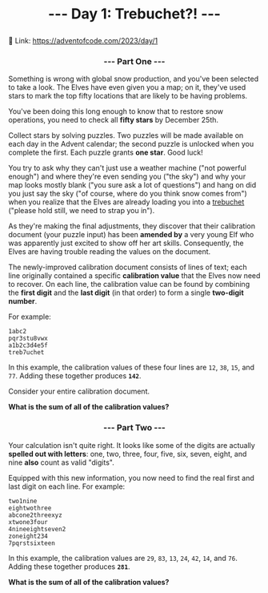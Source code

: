 # <p align="center">--- Day 1: Trebuchet?! ---</p>
📌 Link: https://adventofcode.com/2023/day/1

### <p align="center">--- Part One ---</p>
Something is wrong with global snow production, and you've been selected to take a look. The Elves have even given you a map; on it, they've used stars to mark the top fifty locations that are likely to be having problems.

You've been doing this long enough to know that to restore snow operations, you need to check all <b>fifty stars</b> by December 25th.

Collect stars by solving puzzles. Two puzzles will be made available on each day in the Advent calendar; the second puzzle is unlocked when you complete the first. Each puzzle grants <b>one star</b>. Good luck!

You try to ask why they can't just use a weather machine ("not powerful enough") and where they're even sending you ("the sky") and why your map looks mostly blank ("you sure ask a lot of questions") and hang on did you just say the sky ("of course, where do you think snow comes from") when you realize that the Elves are already loading you into a [trebuchet](https://en.wikipedia.org/wiki/Trebuchet) ("please hold still, we need to strap you in").

As they're making the final adjustments, they discover that their calibration document (your puzzle input) has been <b>amended by</b> a very young Elf who was apparently just excited to show off her art skills. Consequently, the Elves are having trouble reading the values on the document.

The newly-improved calibration document consists of lines of text; each line originally contained a specific <b>calibration value</b> that the Elves now need to recover. On each line, the calibration value can be found by combining the <b>first digit</b> and the <b>last digit</b> (in that order) to form a single <b>two-digit number</b>.

For example:

```
1abc2
pqr3stu8vwx
a1b2c3d4e5f
treb7uchet
```

In this example, the calibration values of these four lines are `12`, `38`, `15`, and `77`. Adding these together produces <b>`142`</b>.

Consider your entire calibration document.

<b>What is the sum of all of the calibration values?</b>

### <p align="center">--- Part Two ---</p>
Your calculation isn't quite right. It looks like some of the digits are actually <b>spelled out with letters</b>: one, two, three, four, five, six, seven, eight, and nine <b>also</b> count as valid "digits".

Equipped with this new information, you now need to find the real first and last digit on each line. For example:

```
two1nine
eightwothree
abcone2threexyz
xtwone3four
4nineeightseven2
zoneight234
7pqrstsixteen
```

In this example, the calibration values are `29`, `83`, `13`, `24`, `42`, `14`, and `76`. Adding these together produces <b>`281`</b>.

<b>What is the sum of all of the calibration values?</b>
